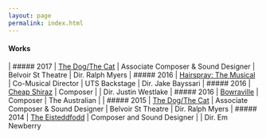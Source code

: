 ```yaml
---
layout: page
permalink: index.html
---
```


#### Works

| ##### 2017 | [The Dog/The Cat](http://rileymccullagh.com/Cat-Dog/)          | Associate Composer & Sound Designer | Belvoir St Theatre | Dir. Ralph Myers
| ##### 2016 | [Hairspray: The Musical](http://rileymccullagh.com/Hairspray/) | Co-Musical Director                 | UTS Backstage      | Dir. Jake Bayssari
| ##### 2016 | [Cheap Shiraz](http://rileymccullagh.com/Cheap-Shiraz/)        | Composer                            |                    | Dir. Justin Westlake
| ##### 2016 | [Bowraville](http://rileymccullagh.com/Bowraville/)            | Composer                            | The Australian     |
| ##### 2015 | [The Dog/The Cat](http://rileymccullagh.com/Cat-Dog/)          | Associate Composer & Sound Designer | Belvoir St Theatre | Dir. Ralph Myers
| ##### 2014 | [The Eisteddfodd](https://vimeo.com/124471791)                 | Composer and Sound Designer         |                    | Dir. Em Newberry
